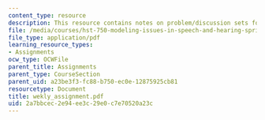 ```yaml
---
content_type: resource
description: This resource contains notes on problem/discussion sets for the course.
file: /media/courses/hst-750-modeling-issues-in-speech-and-hearing-spring-2006/2a7bbcec2e94ee3c29e0c7e70520a23c_wekly_assignment.pdf
file_type: application/pdf
learning_resource_types:
- Assignments
ocw_type: OCWFile
parent_title: Assignments
parent_type: CourseSection
parent_uid: a23be3f3-fc88-b750-ec0e-12875925cb81
resourcetype: Document
title: wekly_assignment.pdf
uid: 2a7bbcec-2e94-ee3c-29e0-c7e70520a23c
---
```

